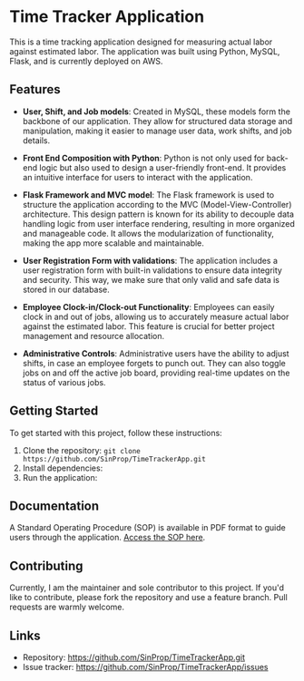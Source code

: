 # Time Tracker Application

This is a time tracking application designed for measuring actual labor against estimated labor. The application was built using Python, MySQL, Flask, and is currently deployed on AWS.

## Features

- **User, Shift, and Job models**: Created in MySQL, these models form the backbone of our application. They allow for structured data storage and manipulation, making it easier to manage user data, work shifts, and job details.

- **Front End Composition with Python**: Python is not only used for back-end logic but also used to design a user-friendly front-end. It provides an intuitive interface for users to interact with the application.

- **Flask Framework and MVC model**: The Flask framework is used to structure the application according to the MVC (Model-View-Controller) architecture. This design pattern is known for its ability to decouple data handling logic from user interface rendering, resulting in more organized and manageable code. It allows the modularization of functionality, making the app more scalable and maintainable.

- **User Registration Form with validations**: The application includes a user registration form with built-in validations to ensure data integrity and security. This way, we make sure that only valid and safe data is stored in our database.

- **Employee Clock-in/Clock-out Functionality**: Employees can easily clock in and out of jobs, allowing us to accurately measure actual labor against the estimated labor. This feature is crucial for better project management and resource allocation.

- **Administrative Controls**: Administrative users have the ability to adjust shifts, in case an employee forgets to punch out. They can also toggle jobs on and off the active job board, providing real-time updates on the status of various jobs.

## Getting Started

To get started with this project, follow these instructions:

1. Clone the repository: `git clone https://github.com/SinProp/TimeTrackerApp.git`
2. Install dependencies: <Provide instructions or refer to a script if you have one>
3. Run the application: <Provide instructions>

## Documentation

A Standard Operating Procedure (SOP) is available in PDF format to guide users through the application. [Access the SOP here](https://github.com/SinProp/TimeTrackerApp/blob/fe67046c3c612e4541253df95d5c4047bc875b21/Using%20The%20Island%20Time%20App%20SOP.pdf).

## Contributing

Currently, I am the maintainer and sole contributor to this project. If you'd like to contribute, please fork the repository and use a feature branch. Pull requests are warmly welcome.

## Links

- Repository: https://github.com/SinProp/TimeTrackerApp.git
- Issue tracker: https://github.com/SinProp/TimeTrackerApp/issues


